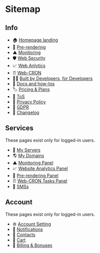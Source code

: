 # Sitemap

## Info

- 🏠 [Homepage landing](https://ostr.io)
- 🤖 [Pre-rendering](https://ostr.io/info/prerendering)
- ▲  [Monitoring](https://ostr.io/info/monitoring)
- 🛡 [Web Security](https://ostr.io/info/domain-names-protection)
- 📈 [Web Anlytics](https://ostr.io/info/web-analytics)
- ⏰ [Web-CRON](https://ostr.io/info/web-cron)
- 👨‍💻 [Built by Developers, for Developers](https://ostr.io/info/built-by-developers-for-developers)
- 📜 [Docs and how-tos](https://ostr.io/info/docs)
- 🏷 [Pricing & Plans](https://ostr.io/info/pricing)
- 📔 [ToS](https://ostr.io/info/terms-and-conditions)
- 📔 [Privacy Policy](https://ostr.io/info/privacy-policy)
- 📔 [GDPR](https://ostr.io/info/gdpr)
- 👷 [Changelog](https://github.com/VeliovGroup/ostrio/blob/master/HISTORY.md)

## Services

These pages exist only for logged-in users.

- 👾 [My Servers](https://ostr.io/service/servers)
- 🌎 [My Domains](https://ostr.io/service/domains)
- ▲  [Monitoring Panel](https://ostr.io/service/monitoring)
- 📈 [Website Analytics Panel](https://ostr.io/service/analytics)
- 🤖 [Pre-rendering Panel](https://ostr.io/service/prerender)
- ⏰ [Web-CRON Tasks Panel](https://ostr.io/service/crons)
- 📲 [SMSs](https://ostr.io/service/sms)

## Account

These pages exist only for logged-in users.

- ⚙️ [Account Setting](https://ostr.io/account)
- 🚨 [Notifications](https://ostr.io/account/notifications)
- 📓 [Contacts](https://ostr.io/account/contacts)
- 🛒 [Cart](https://ostr.io/account/cart)
- 🤑 [Billing & Bonuses](https://ostr.io/account/billing)
